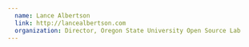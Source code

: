 ```yaml
---
  name: Lance Albertson
  link: http://lancealbertson.com
  organization: Director, Oregon State University Open Source Lab
---
```

